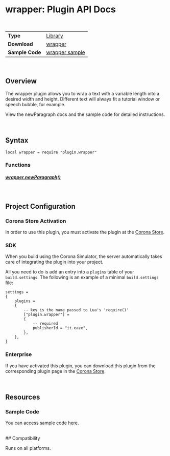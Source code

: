 
# wrapper: Plugin API Docs

<br>

|||
|:--|:--|
| __Type__             | [Library](http://docs.coronalabs.com/api/type/Library.html)
| __Download__         | [wrapper](http://store.coronalabs.com/plugin/wrapper)
| __Sample Code__      | [wrapper sample](https://github.com/sunmils/corona-wrapper-plugin-sample-code)

<br>

## Overview

The wrapper plugin allows you to wrap a text with a variable length into a desired width and height. Different text will always fit a tutorial window or speech bubble, for example.

View the newParagraph docs and the sample code for detailed instructions.

<br>

## Syntax

	local wrapper = require "plugin.wrapper"


### Functions

##### [wrapper.newParagraph()](newParagraph.md)

<br>

## Project Configuration

### Corona Store Activation

In order to use this plugin, you must activate the plugin at the [Corona Store](http://store.coronalabs.com/plugin/wrapper).


### SDK

When you build using the Corona Simulator, the server automatically takes care of integrating the plugin into your project. 

All you need to do is add an entry into a `plugins` table of your `build.settings`. The following is an example of a minimal `build.settings` file:

``````
settings =
{
	plugins =
	{
		-- key is the name passed to Lua's 'require()'
		["plugin.wrapper"] =
		{
			-- required
			publisherId = "it.eaze",
		},
	},		
}
``````

### Enterprise

If you have activated this plugin, you can download this plugin from the corresponding plugin page in the [Corona Store](http://store.coronalabs.com/plugin/wrapper).

<br>

## Resources

### Sample Code

You can access sample code [here](https://github.com/sunmils/corona-wrapper-plugin-sample-code).

<br>
## Compatibility

Runs on all platforms.
